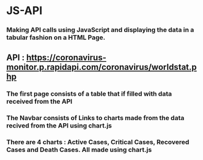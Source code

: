 # JS-API

### Making API calls using JavaScript and displaying the data in a tabular fashion on a HTML Page.

## API : https://coronavirus-monitor.p.rapidapi.com/coronavirus/worldstat.php

### The first page consists of a table that if filled with data received from the API

### The Navbar consists of Links to charts made from the data recived from the API using chart.js

### There are 4 charts : Active Cases, Critical Cases, Recovered Cases and Death Cases. All made using chart.js
